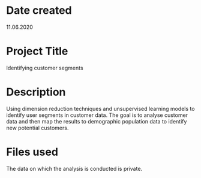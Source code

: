 # Date created
11.06.2020

# Project Title
Identifying customer segments

# Description
Using dimension reduction techniques and unsupervised learning models to identify user segments in customer data.
The goal is to analyse customer data and then map the results to demographic population data to identify new potential customers.

# Files used
The data on which the analysis is conducted is private.

